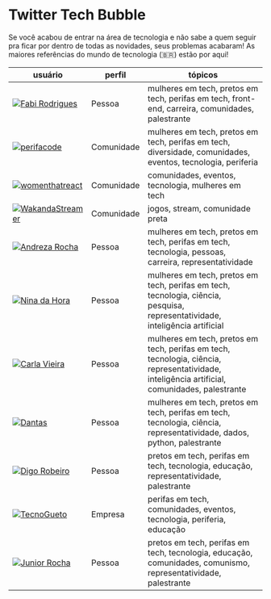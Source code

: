 # Twitter Tech Bubble

Se você acabou de entrar na área de tecnologia e não sabe a quem seguir pra ficar por dentro de todas as novidades, seus problemas acabaram! As maiores referências do mundo de tecnologia (<span title="Só os Brazuca!">&#x1f1e7;&#x1f1f7;</span>) estão por aqui!

| usuário                                                                                                                                              | perfil     | tópicos                                                                                                                                       |
| ---------------------------------------------------------------------------------------------------------------------------------------------------- | ---------- | --------------------------------------------------------------------------------------------------------------------------------------------- |
| [![Fabi Rodrigues](https://badgen.net/twitter/follow/frontfabii "Fabi Rodrigues")](https://twitter.com/frontfabii "Fabi Rodrigues")                  | Pessoa     | mulheres em tech, pretos em tech, perifas em tech, front-end, carreira, comunidades, palestrante                                              |
| [![perifacode](https://badgen.net/twitter/follow/perifacode "perifaCode")](https://twitter.com/frontfabii "perifaCode")                              | Comunidade | mulheres em tech, pretos em tech, perifas em tech, diversidade, comunidades, eventos, tecnologia, periferia                                   |
| [![womenthatreact](https://badgen.net/twitter/follow/womenthatreact "Women That React")](https://twitter.com/womenthatreact "women that react")      | Comunidade | comunidades, eventos, tecnologia, mulheres em tech                                                                                            |
| [![WakandaStreamer](https://badgen.net/twitter/follow/WakandaStreamer "Wakanda Streamers")](https://twitter.com/WakandaStreamer "Wakanda Streamers") | Comunidade | jogos, stream, comunidade preta                                                                                                               |
| [![Andreza Rocha](https://badgen.net/twitter/follow/passalanorh "Andreza Rocha")](https://twitter.com/passalanorh "Andreza Rocha")                   | Pessoa     | mulheres em tech, pretos em tech, perifas em tech, tecnologia, pessoas, carreira, representatividade                                          |
| [![Nina da Hora](https://badgen.net/twitter/follow/ninadhora "Nina da Hora")](https://twitter.com/ninadhora "Nina da Hora")                          | Pessoa     | mulheres em tech, pretos em tech, perifas em tech, tecnologia, ciência, pesquisa, representatividade, inteligência artificial                 |
| [![Carla Vieira](https://badgen.net/twitter/follow/carlaprvieira "Carla Vieira")](https://twitter.com/carlaprvieira "Carla Vieira")                  | Pessoa     | mulheres em tech, pretos em tech, perifas em tech, tecnologia, ciência, representatividade, inteligência artificial, comunidades, palestrante |
| [![Dantas](https://badgen.net/twitter/follow/_caaddss "Dantas")](https://twitter.com/_caaddss "Dantas")                                              | Pessoa     | mulheres em tech, pretos em tech, perifas em tech, tecnologia, ciência, representatividade, dados, python, palestrante                        |
| [![Digo Robeiro](https://badgen.net/twitter/follow/odigoribeiro "Digo Robeiro")](https://twitter.com/odigoribeiro "Digo Robeiro")                    | Pessoa     | pretos em tech, perifas em tech, tecnologia, educação, representatividade, palestrante                                                        |
| [![TecnoGueto](https://badgen.net/twitter/follow/tecnogueto "TecnoGueto")](https://twitter.com/tecnogueto "TecnoGueto")                              | Empresa    | perifas em tech, comunidades, eventos, tecnologia, periferia, educação                                                                        |
| [![Junior Rocha](https://badgen.net/twitter/follow/rotchajunior "Junior Rocha")](https://twitter.com/rotchajunior "Junior Rocha")                    | Pessoa     | pretos em tech, perifas em tech, tecnologia, educação, comunidades, comunismo, representatividade, palestrante                                |
